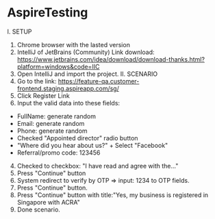 # AspireTesting
I. SETUP
1. Chrome browser with the lasted version
2. IntelliJ of JetBrains (Community)
Link download: https://www.jetbrains.com/idea/download/download-thanks.html?platform=windows&code=IIC
3. Open IntelliJ and import the project.
II. SCENARIO
1. Go to the link: https://feature-qa.customer-frontend.staging.aspireapp.com/sg/
2. Click Register Link
3. Input the valid data into these fields:
 + FullName: generate random
 + Email: generate random
 + Phone: generate random
 + Checked "Appointed director" radio button
 + "Where did you hear about us?"
        + Select "Facebook"
 + Referral/promo code: 123456
4. Checked to checkbox: "I have read and agree with the..."
5. Press "Continue" button
6. System redirect to verify by OTP => input: 1234 to OTP fields.
7. Press "Continue" button.
8. Press "Continue" button with title:"Yes, my business is registered in Singapore with ACRA"
9. Done scenario.

